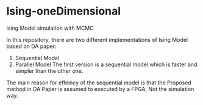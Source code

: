 # Ising-oneDimensional
Ising Model simulation with MCMC

In this repository, there are two different implementations of Ising Model based on DA paper:
  1) Sequential Model
  2) Parallel Model
The first version is a sequential model which is faster and simpler than the other one. 

The main reason for effeincy of the sequential model is that the Proposed method in DA Paper is assumed to executed by a FPGA, Not the simulation way. 






